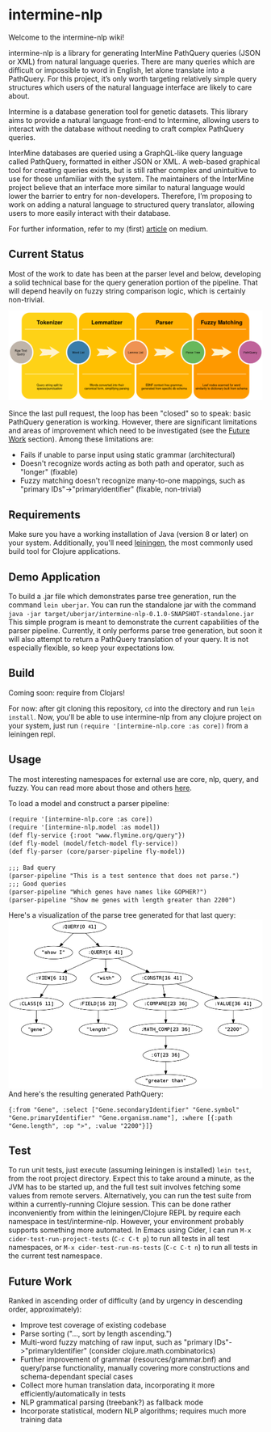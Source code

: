 # intermine-nlp
Welcome to the intermine-nlp wiki!

intermine-nlp is a library for generating InterMine PathQuery queries (JSON or XML) from natural language queries. There are many queries which are difficult or impossible to word in English, let alone translate into a PathQuery. For this project, it’s only worth targeting relatively simple query structures which users of the natural language interface are likely to care about.

Intermine is a database generation tool for genetic datasets. This library aims to provide a natural language front-end to Intermine, allowing users to interact with the database without needing to craft complex PathQuery queries.

InterMine databases are queried using a GraphQL-like query language called PathQuery, formatted in either JSON or XML. A web-based graphical tool for creating queries exists, but is still rather complex and unintuitive to use for those unfamiliar with the system. The maintainers of the InterMine project believe that an interface more similar to natural language would lower the barrier to entry for non-developers. Therefore, I’m proposing to work on adding a natural language to structured query translator, allowing users to more easily interact with their database.

For further information, refer to my (first) [article](https://medium.com/@jakemacneal/intermine-nlp-nlp-query-answering-for-intermine-e8dfdfb64b9) on medium.


## Current Status
Most of the work to date has been at the parser level and below, developing a solid technical base
for the query generation portion of the pipeline. That will depend heavily on fuzzy string comparison logic,
which is certainly non-trivial. 

![alt text](pipeline.png "High-level parser and PathQuery generation pipeline")

Since the last pull request, the loop has been "closed" so to speak: basic PathQuery generation is working. However, there are significant
limitations and areas of improvement which need to be investigated (see the [Future Work](#future-work) section). Among these limitations are:
* Fails if unable to parse input using static grammar (architectural)
* Doesn't recognize words acting as both path and operator, such as "longer" (fixable)
* Fuzzy matching doesn't recognize many-to-one mappings, such as "primary IDs"->"primaryIdentifier" (fixable, non-trivial)


## Requirements
Make sure you have a working installation of Java (version 8 or later) on your system. Additionally, you'll need [leiningen](https://leiningen.org/),
the most commonly used build tool for Clojure applications. 


## Demo Application
To build a .jar file which demonstrates parse tree generation, run the command `lein uberjar`.
You can run the standalone jar with the command `java -jar target/uberjar/intermine-nlp-0.1.0-SNAPSHOT-standalone.jar`
This simple program is meant to demonstrate the current capabilities of the parser pipeline.
Currently, it only performs parse tree generation, but soon it will also attempt to return a
PathQuery translation of your query. It is not especially flexible, so keep your expectations
low.


## Build
Coming soon: require from Clojars!

For now: after git cloning this repository, `cd` into the directory and run `lein install`.
Now, you'll be able to use intermine-nlp from any clojure project on your system, just run
`(require '[intermine-nlp.core :as core])` from a leiningen repl.


## Usage
The most interesting namespaces for external use are core, nlp, query, and fuzzy. You can read more about those and others [here](src/intermine_nlp/README.md).

To load a model and construct a parser pipeline:

```
(require '[intermine-nlp.core :as core])
(require '[intermine-nlp.model :as model])
(def fly-service {:root "www.flymine.org/query"})
(def fly-model (model/fetch-model fly-service))
(def fly-parser (core/parser-pipeline fly-model))

;;; Bad query
(parser-pipeline "This is a test sentence that does not parse.")
;;; Good queries
(parser-pipeline "Which genes have names like GOPHER?")
(parser-pipeline "Show me genes with length greater than 2200")
```
Here's a visualization of the parse tree generated for that last query:
![alt text](parse_tree.png "Parse of the sentence 'Show me genes with length greater than 2200.'")
And here's the resulting generated PathQuery:
```
{:from "Gene", :select ["Gene.secondaryIdentifier" "Gene.symbol" "Gene.primaryIdentifier" "Gene.organism.name"], :where [{:path "Gene.length", :op ">", :value "2200"}]}
```


## Test
To run unit tests, just execute (assuming leiningen is installed) `lein test`, from the root project
directory. Expect this to take around a minute, as the JVM has to be started up, and the full
test suit involves fetching some values from remote servers. Alternatively, you can run the test
suite from within a currently-running Clojure session. This can be done rather inconveniently from
within the leiningen/Clojure REPL by require each namespace in test/intermine-nlp. However, your
environment probably supports something more automated. In Emacs using Cider, I can run `M-x cider-test-run-project-tests`
(`C-c C-t p`) to run all tests in all test namespaces, or `M-x cider-test-run-ns-tests` (`C-c C-t n`)
to run all tests in the current test namespace.


## Future Work
Ranked in ascending order of difficulty (and by urgency in descending order, approximately):

* Improve test coverage of existing codebase
* Parse sorting ("..., sort by length ascending.")
* Multi-word fuzzy matching of raw input, such as "primary IDs"->"primaryIdentifier" (consider clojure.math.combinatorics)
* Further improvement of grammar (resources/grammar.bnf) and query/parse functionality, manually covering more constructions and schema-dependant special cases
* Collect more human translation data, incorporating it more efficiently/automatically in tests
* NLP grammatical parsing (treebank?) as fallback mode
* Incorporate statistical, modern NLP algorithms; requires much more training data

